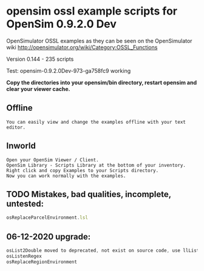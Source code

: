 # opensim ossl example scripts for OpenSim 0.9.2.0 Dev

OpenSimulator OSSL examples as they can be seen on the OpenSimulator wiki http://opensimulator.org/wiki/Category:OSSL_Functions

Version 0.144 - 235 scripts

Test: opensim-0.9.2.0Dev-973-ga758fc9 working

**Copy the directories into your opensim/bin directory, restart opensim and clear your viewer cache.**

## Offline
    You can easily view and change the examples offline with your text editor.

## Inworld
    Open your OpenSim Viewer / Client.
    OpenSim Library - Scripts Library at the bottom of your inventory.
    Right click and copy Examples to your Scripts directory.
    Now you can work normally with the examples.

## TODO Mistakes, bad qualities, incomplete, untested:

```javascript
osReplaceParcelEnvironment.lsl
```
## 06-12-2020 upgrade:
```javascript
osList2Double moved to deprecated, not exist on source code, use llList2Float instead.
osListenRegex
osReplaceRegionEnvironment
```
